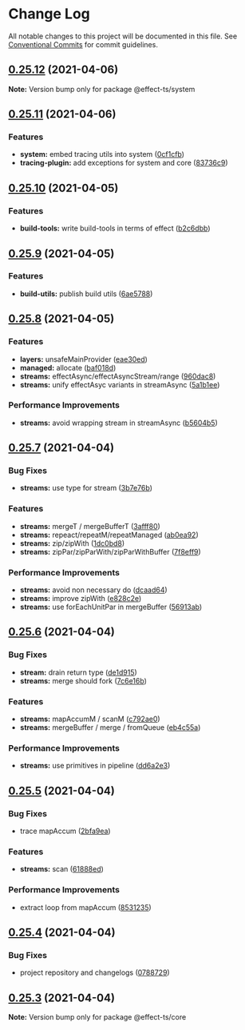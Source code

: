 # Change Log

All notable changes to this project will be documented in this file.
See [Conventional Commits](https://conventionalcommits.org) for commit guidelines.

## [0.25.12](https://github.com/Effect-TS/core/compare/@effect-ts/system@0.25.11...@effect-ts/system@0.25.12) (2021-04-06)

**Note:** Version bump only for package @effect-ts/system





## [0.25.11](https://github.com/Effect-TS/core/compare/@effect-ts/system@0.25.10...@effect-ts/system@0.25.11) (2021-04-06)


### Features

* **system:** embed tracing utils into system ([0cf1cfb](https://github.com/Effect-TS/core/commit/0cf1cfb79392ec3d53b01e21e5826763c6ea4d9a))
* **tracing-plugin:** add exceptions for system and core ([83736c9](https://github.com/Effect-TS/core/commit/83736c978863ade8b6c3fd2e46069ff5d452b92f))





## [0.25.10](https://github.com/Effect-TS/core/compare/@effect-ts/system@0.25.9...@effect-ts/system@0.25.10) (2021-04-05)


### Features

* **build-tools:** write build-tools in terms of effect ([b2c6dbb](https://github.com/Effect-TS/core/commit/b2c6dbb401dc647050bc8b736722e113783cae19))





## [0.25.9](https://github.com/Effect-TS/core/compare/@effect-ts/system@0.25.8...@effect-ts/system@0.25.9) (2021-04-05)


### Features

* **build-utils:** publish build utils ([6ae5788](https://github.com/Effect-TS/core/commit/6ae5788bfbef1ed8f1e59603798cced8b2aac55a))





## [0.25.8](https://github.com/Effect-TS/core/compare/@effect-ts/system@0.25.7...@effect-ts/system@0.25.8) (2021-04-05)


### Features

* **layers:** unsafeMainProvider ([eae30ed](https://github.com/Effect-TS/core/commit/eae30edfdc8e8f0cb18d5b05658d7053551f0c0a))
* **managed:** allocate ([baf018d](https://github.com/Effect-TS/core/commit/baf018d1af12c0711753fc41a0bfa8488403c092))
* **streams:** effectAsync/effectAsyncStream/range ([960dac8](https://github.com/Effect-TS/core/commit/960dac84aa1de82ea56f1bf6649c3dd82481b7f3))
* **streams:** unify effectAsyc variants in streamAsync ([5a1b1ee](https://github.com/Effect-TS/core/commit/5a1b1ee28e380e13933950157ddf7cff2eced2d9))


### Performance Improvements

* **streams:** avoid wrapping stream in streamAsync ([b5604b5](https://github.com/Effect-TS/core/commit/b5604b5201ac03484836c35c35acc945043d68ec))





## [0.25.7](https://github.com/Effect-TS/core/compare/@effect-ts/system@0.25.6...@effect-ts/system@0.25.7) (2021-04-04)


### Bug Fixes

* **streams:** use type for stream ([3b7e76b](https://github.com/Effect-TS/core/commit/3b7e76bb64abbca205cc4e0c88c95c9389221d17))


### Features

* **streams:** mergeT / mergeBufferT ([3afff80](https://github.com/Effect-TS/core/commit/3afff8095a702a7a4be0c44ab59ffbe5edf67fb5))
* **streams:** repeact/repeatM/repeatManaged ([ab0ea92](https://github.com/Effect-TS/core/commit/ab0ea92850410f8faafb2fe8223e000cd34c76fc))
* **streams:** zip/zipWith ([1dc0bd8](https://github.com/Effect-TS/core/commit/1dc0bd88c81609a71e3c8cfa5f78854725ad852d))
* **streams:** zipPar/zipParWith/zipParWithBuffer ([7f8eff9](https://github.com/Effect-TS/core/commit/7f8eff98af727e0e441953f0611fedc07ca351a2))


### Performance Improvements

* **streams:** avoid non necessary do ([dcaad64](https://github.com/Effect-TS/core/commit/dcaad648a0d3338930cea5b9503ad9a148dab0d4))
* **streams:** improve zipWith ([e828c2e](https://github.com/Effect-TS/core/commit/e828c2e556b97e39f80fb08ee7eb591755a5d0a1))
* **streams:** use forEachUnitPar in mergeBuffer ([56913ab](https://github.com/Effect-TS/core/commit/56913abc93159a9850d61da248f100cb12ad5b67))





## [0.25.6](https://github.com/Effect-TS/core/compare/@effect-ts/system@0.25.5...@effect-ts/system@0.25.6) (2021-04-04)


### Bug Fixes

* **stream:** drain return type ([de1d915](https://github.com/Effect-TS/core/commit/de1d91559b848bfb4b414aa77d009fef4185ca5c))
* **streams:** merge should fork ([7c6e16b](https://github.com/Effect-TS/core/commit/7c6e16bdda3bbac7d837d52746cb830be5c0d30c))


### Features

* **streams:** mapAccumM / scanM ([c792ae0](https://github.com/Effect-TS/core/commit/c792ae0bf9e743266437df6c1ea92eb632b093e1))
* **streams:** mergeBuffer / merge / fromQueue ([eb4c55a](https://github.com/Effect-TS/core/commit/eb4c55ac92f6d783102a97f2bb68cceca49fd6ba))


### Performance Improvements

* **streams:** use primitives in pipeline ([dd6a2e3](https://github.com/Effect-TS/core/commit/dd6a2e3162c0ad92997cd086ea8ebd5eca040292))





## [0.25.5](https://github.com/Effect-TS/core/compare/@effect-ts/system@0.25.4...@effect-ts/system@0.25.5) (2021-04-04)


### Bug Fixes

* trace mapAccum ([2bfa9ea](https://github.com/Effect-TS/core/commit/2bfa9eaf2acd883a463b47ef49b1a6bfd31a6501))


### Features

* **streams:** scan ([61888ed](https://github.com/Effect-TS/core/commit/61888ed170a8ee42bc659e26db045f76bd53207e))


### Performance Improvements

* extract loop from mapAccum ([8531235](https://github.com/Effect-TS/core/commit/85312359387e137ebd003c8724af0286c1cd456c))





## [0.25.4](https://github.com/Effect-TS/core/compare/@effect-ts/system@0.25.3...@effect-ts/system@0.25.4) (2021-04-04)


### Bug Fixes

* project repository and changelogs ([0788729](https://github.com/Effect-TS/core/commit/07887297c4ca1facdddd9065cd8c42d0e28613a2))





## [0.25.3](https://github.com/Effect-TS/core/compare/@effect-ts/core@0.25.3-alpha.1...@effect-ts/core@0.25.3) (2021-04-04)

**Note:** Version bump only for package @effect-ts/core
